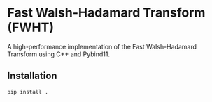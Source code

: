 # Fast Walsh-Hadamard Transform (FWHT)

A high-performance implementation of the Fast Walsh-Hadamard Transform using C++ and Pybind11.

## Installation

```sh
pip install .
